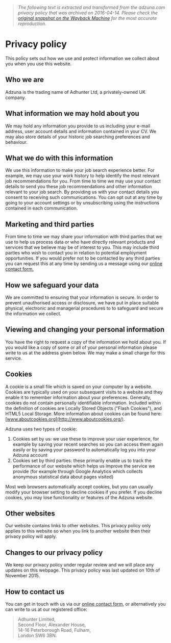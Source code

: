 > *The following text is extracted and transformed from the adzuna.com privacy policy that was archived on 2016-04-14. Please check the [original snapshot on the Wayback Machine](https://web.archive.org/web/20160414163113id_/https%3A//www.adzuna.co.uk/privacy-policy.html) for the most accurate reproduction.*

# Privacy policy

This policy sets out how we use and protect information we collect about you when you use this website.

## Who we are

Adzuna is the trading name of Adhunter Ltd, a privately-owned UK company.

## What information we may hold about you

We may hold any information you provide to us including your e-mail address, user account details and information contained in your CV. We may also store details of your historic job searching preferences and behaviour.

## What we do with this information

We use this information to make your job search experience better. For example, we may use your work history to help identify the most relevant job recommendations for you. From time to time we may use your contact details to send you these job recommendations and other information relevant to your job search. By providing us with your contact details you consent to receiving such communications. You can opt out at any time by going to your account settings or by unsubscribing using the instructions contained in each communication.

## Marketing and third parties

From time to time we may share your information with third parties that we use to help us process data or who have directly relevant products and services that we believe may be of interest to you. This may include third parties who wish to contact you in relation to potential employment opportunities. If you would prefer not to be contacted by any third parties you can request this at any time by sending us a message using our [online contact form.](https://www.adzuna.co.uk/contact-us.html)

## How we safeguard your data

We are committed to ensuring that your information is secure. In order to prevent unauthorised access or disclosure, we have put in place suitable physical, electronic and managerial procedures to to safeguard and secure the information we collect.

## Viewing and changing your personal information

You have the right to request a copy of the information we hold about you. If you would like a copy of some or all of your personal information please write to us at the address given below. We may make a small charge for this service.

## Cookies

A cookie is a small file which is saved on your computer by a website. Cookies are typically used on your subsequent visits to a website and they enable it to remember information about your preferences. Generally, cookies do not contain personally identifiable information. Included within the definition of cookies are Locally Stored Objects ("Flash Cookies"), and HTML5 Local Storage. More information about cookies can be found here: [www.aboutcookies.org](http://www.aboutcookies.org/).

Adzuna uses two types of cookie:

  1. Cookies set by us: we use these to improve your user experience, for example by saving your recent searches so you can access them again easily or by saving your password to automatically log you into your Adzuna account 
  2. Cookies set by third parties: these primarily enable us to track the performance of our website which helps us improve the service we provide (for example through Google Analytics which collects anonymous statistical data about pages visited) 



Most web browsers automatically accept cookies, but you can usually modify your browser setting to decline cookies if you prefer. If you decline cookies, you may lose functionality or features of the Adzuna website.

## Other websites

Our website contains links to other websites. This privacy policy only applies to this website so when you link to another website then their privacy policy will apply.

## Changes to our privacy policy

We keep our privacy policy under regular review and we will place any updates on this webpage. This privacy policy was last updated on 10th of November 2015.

## How to contact us

You can get in touch with us via our [online contact form](https://www.adzuna.co.uk/contact-us.html), or alternatively you can write to us at our registered office:

> Adhunter Limited,  
> Second Floor, Alexander House,  
> 14-16 Peterborough Road, Fulham,  
> London SW6 3BN.
